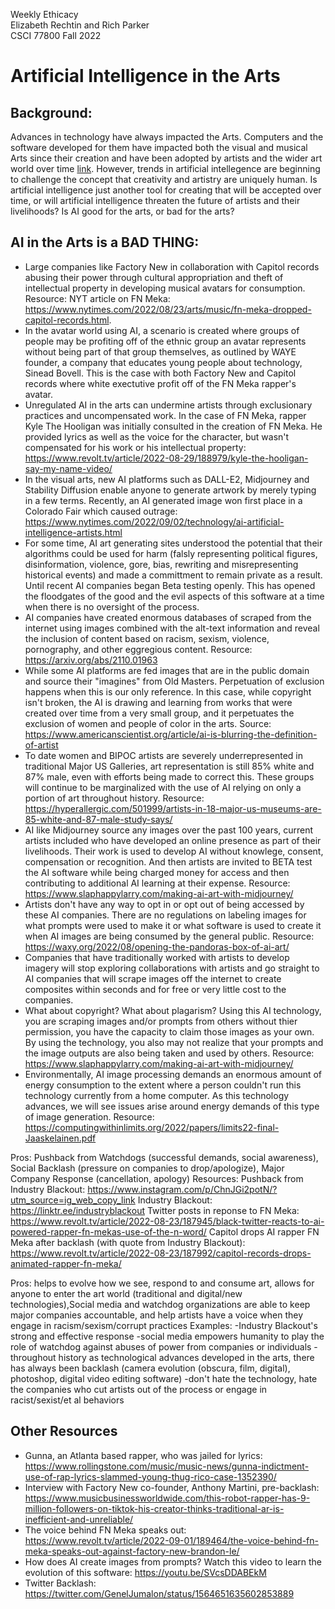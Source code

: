 Weekly Ethicacy<br>
Elizabeth Rechtin and Rich Parker<br>
CSCI 77800 Fall 2022<br>

# Artificial Intelligence in the Arts

## Background:  
Advances in technology have always impacted the Arts.  Computers and the software developed for them have impacted both the visual and musical Arts since their creation and have been adopted by artists and the wider art world over time [link](https://www.bbvaopenmind.com/en/articles/artificial-intelligence-and-the-arts-toward-computational-creativity/). However, trends in artificial intellegence are beginning to challenge the concept that creativity and artistry are uniquely human.  Is artificial intelligence just another tool for creating that will be accepted over time, or will artificial intelligence threaten the future of artists and their livelihoods? Is AI good for the arts, or bad for the arts? 

## AI in the Arts is a BAD THING:
- Large companies like Factory New in collaboration with Capitol records abusing their power through cultural appropriation and theft of intellectual property in developing musical avatars for consumption. Resource: NYT article on FN Meka: https://www.nytimes.com/2022/08/23/arts/music/fn-meka-dropped-capitol-records.html.
- In the avatar world using AI, a scenario is created where groups of people may be profiting off of the ethnic group an avatar represents without being part of that group themselves, as outlined by WAYE founder, a company that educates young people about technology, Sinead Bovell.  This is the case with both Factory New and Capitol records where white exectutive profit off of the FN Meka rapper's avatar. 
- Unregulated AI in the arts can undermine artists through exclusionary practices and uncompensated work.  In the case of FN Meka, rapper Kyle The Hooligan was initially consulted in the creation of FN Meka.  He provided lyrics as well as the voice for the character, but wasn't compensated for his work or his intellectual property: https://www.revolt.tv/article/2022-08-29/188979/kyle-the-hooligan-say-my-name-video/
- In the visual arts, new AI platforms such as DALL-E2, Midjourney and Stability Diffusion enable anyone to generate artwork by merely typing in a few terms. Recently, an AI generated image won first place in a Colorado Fair which caused outrage: https://www.nytimes.com/2022/09/02/technology/ai-artificial-intelligence-artists.html
- For some time, AI art generating sites understood the potential that their algorithms could be used for harm (falsly representing political figures, disinformation, violence, gore, bias, rewriting and misrepresenting historical events) and made a committment to remain private as a result.  Until recent AI companies began Beta testing openly.  This has opened the floodgates of the good and the evil aspects of this software at a time when there is no oversight of the process. 
- AI companies have created enormous databases of scraped from the internet using images combined with the alt-text information and reveal the inclusion of content based on racism, sexism, violence, pornography, and other eggregious content. Resource: https://arxiv.org/abs/2110.01963
- While some AI platforms are fed images that are in the public domain and source their "imagines" from Old Masters.  Perpetuation of exclusion happens when this is our only reference. In this case, while copyright isn't broken, the AI is drawing and learning from works that were created over time from a very small group, and it perpetuates the exclusion of women and people of color in the arts. Source: https://www.americanscientist.org/article/ai-is-blurring-the-definition-of-artist
- To date women and BIPOC artists are severely underrepresented in traditional Major US Galleries, art representation is still 85% white and 87% male, even with efforts being made to correct this.  These groups will continue to be marginalized with the use of AI relying on only a portion of art throughout history.  Resource: https://hyperallergic.com/501999/artists-in-18-major-us-museums-are-85-white-and-87-male-study-says/ 
- AI like Midjourney source any images over the past 100 years, current artists included who have developed an online presence as part of their livelihoods.  Their work is used to develop AI without knowlege, consent, compensation or recognition.  And then artists are invited to BETA test the AI software while being charged money for access and then contributing to additional AI learning at their expense. Resource: https://www.slaphappylarry.com/making-ai-art-with-midjourney/
- Artists don't have any way to opt in or opt out of being accessed by these AI companies. There are no regulations on labeling images for what prompts were used to make it or what software is used to create it when AI images are being consumed by the general public. Resource: https://waxy.org/2022/08/opening-the-pandoras-box-of-ai-art/
- Companies that have traditionally worked with artists to develop imagery will stop exploring collaborations with artists and go straight to AI companies that will scrape images off the internet to create composites within seconds and for free or very little cost to the companies. 
- What about copyright?  What about plagarism?  Using this AI technology, you are scraping images and/or prompts from others without thier permission, you have the capacity to claim those images as your own.  By using the technology, you also may not realize that your prompts and the image outputs are also being taken and used by others.  Resource: https://www.slaphappylarry.com/making-ai-art-with-midjourney/
- Environmentally, AI image processing demands an enormous amount of energy consumption to the extent where a person couldn't run this technology currently from a home computer.  As this technology advances, we will see issues arise around energy demands of this type of image generation. Resource: https://computingwithinlimits.org/2022/papers/limits22-final-Jaaskelainen.pdf







Pros:
Pushback from Watchdogs (successful demands, social awareness), Social Backlash (pressure on companies to drop/apologize), Major Company Response (cancellation, apology)
Resources: 
Pushback from Industry Blackout: https://www.instagram.com/p/ChnJGi2potN/?utm_source=ig_web_copy_link
Industry Blackout: https://linktr.ee/industryblackout
Twitter posts in reponse to FN Meka: https://www.revolt.tv/article/2022-08-23/187945/black-twitter-reacts-to-ai-powered-rapper-fn-mekas-use-of-the-n-word/
Capitol drops AI rapper FN Meka after backlash (with quote from Industry Blackout): https://www.revolt.tv/article/2022-08-23/187992/capitol-records-drops-animated-rapper-fn-meka/


Pros:
helps to evolve how we see, respond to and consume art, allows for anyone to enter the art world (traditional and digital/new technologies),Social media and watchdog organizations are able to keep major companies accountable, and help artists have a voice when they engage in racism/sexism/corrupt practices
Examples: 
-Industry Blackout's strong and effective response
-social media empowers humanity to play the role of watchdog against abuses of power from companies or individuals
-throughout history as technological advances developed in the arts, there has always been backlash (camera evolution (obscura, film, digital), photoshop, digital video editing software)
-don't hate the technology, hate the companies who cut artists out of the process or engage in racist/sexist/et al behaviors

## Other Resources 
- Gunna, an Atlanta based rapper, who was jailed for lyrics: https://www.rollingstone.com/music/music-news/gunna-indictment-use-of-rap-lyrics-slammed-young-thug-rico-case-1352390/
- Interview with Factory New co-founder, Anthony Martini, pre-backlash: https://www.musicbusinessworldwide.com/this-robot-rapper-has-9-million-followers-on-tiktok-his-creator-thinks-traditional-ar-is-inefficient-and-unreliable/
- The voice behind FN Meka speaks out: https://www.revolt.tv/article/2022-09-01/189464/the-voice-behind-fn-meka-speaks-out-against-factory-new-brandon-le/
- How does AI create images from prompts?  Watch this video to learn the evolution of this software: https://youtu.be/SVcsDDABEkM
- Twitter Backlash: https://twitter.com/GenelJumalon/status/1564651635602853889
